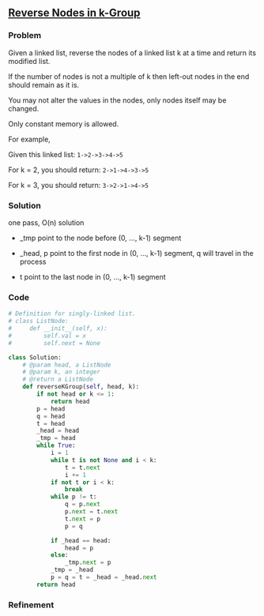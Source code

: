 ## [Reverse Nodes in k-Group](https://leetcode.com/problems/reverse-nodes-in-k-group/)

### Problem

Given a linked list, reverse the nodes of a linked list k at a time and return its modified list.

If the number of nodes is not a multiple of k then left-out nodes in the end should remain as it is.

You may not alter the values in the nodes, only nodes itself may be changed.

Only constant memory is allowed.

For example,

Given this linked list: `1->2->3->4->5`

For k = 2, you should return: `2->1->4->3->5`

For k = 3, you should return: `3->2->1->4->5`

### Solution

one pass, O(n) solution

- _tmp point to the node before (0, ..., k-1) segment

- _head, p point to the first node in (0, ..., k-1) segment, q will travel in the process

- t point to the last node in (0, ..., k-1) segment

### Code

``` Python
# Definition for singly-linked list.
# class ListNode:
#     def __init__(self, x):
#         self.val = x
#         self.next = None

class Solution:
    # @param head, a ListNode
    # @param k, an integer
    # @return a ListNode
    def reverseKGroup(self, head, k):
        if not head or k <= 1:
            return head
        p = head
        q = head
        t = head
        _head = head
        _tmp = head
        while True:
            i = 1
            while t is not None and i < k:
                t = t.next
                i += 1
            if not t or i < k:
                break
            while p != t:
                q = p.next
                p.next = t.next
                t.next = p
                p = q

            if _head == head:
                head = p
            else:
                _tmp.next = p
            _tmp = _head
            p = q = t = _head = _head.next
        return head
```

### Refinement
